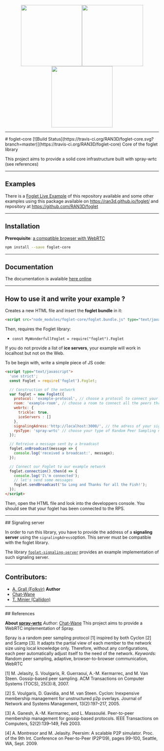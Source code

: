 <p style='text-align:center'>
<img src="https://octodex.github.com/images/socialite.jpg" width="200"><img src="https://octodex.github.com/images/collabocats.jpg" width="200"><img src="https://octodex.github.com/images/socialite.jpg" width="200">
<hr/>
</p>
# foglet-core  [![Build Status](https://travis-ci.org/RAN3D/foglet-core.svg?branch=master)](https://travis-ci.org/RAN3D/foglet-core)
Core of the foglet library

This project aims to provide a solid core infrastructure built with spray-wrtc (see references)
<hr/>


## Examples

There is a [Foglet Live Example](https://ran3d.github.io/foglet-core/example/foglet.html) of this repository available and some other examples using this package available on https://ran3d.github.io/foglet/ and repository at https://github.com/RAN3D/foglet   

<hr/>

## Installation

**Prerequisite**: [a compatible browser with WebRTC](http://caniuse.com/#feat=rtcpeerconnection)

```bash
npm install --save foglet-core
```

<hr/>

## Documentation

The documentation is avalaible [here online](https://ran3d.github.io/foglet-core/)

<hr/>

## How to use it and write your example ?

Creates a new HTML file and insert the **foglet bundle** in it:
```html
<script src="node_modules/foglet-core/foglet.bundle.js" type="text/javascript"></script>
```

Then, requires the Foglet library:
- `const MyWonderfullFoglet = require("foglet").Foglet`

If you do not provide a list of **ice servers**, your example will work in localhost but not on the Web.

To be begin with, write a simple piece of JS code:
```html
<script type="text/javascript">
  'use strict';
  const Foglet = require('foglet').Foglet;

  // Construction of the network
  var foglet = new Foglet({
    protocol: 'example-protocol', // choose a protocol to connect your example
    room: 'example-room', // choose a room to connect all the peers through the signaling server
    webrtc:	{
      trickle: true,
      iceServers : []
    },
    signalingAdress:'http://localhost:3000/', // the adress of your signaling server
    rpsType: 'spray-wrtc' // choose your type of Random Peer Sampling network
  });

  // Retreive a message sent by a broadcast
  foglet.onBroadcast(message => {
    console.log('received a broadcast:', message);
  });

  // Connect our Foglet to our example network
  foglet.connection().then(d => {
    console.log('I\'m connected');
    // let's send some messages
    foglet.sendBroadcast('So Long and Thanks for all the Fish!');
  });
</script>
```

Then, open the HTML file and look into the developpers console.
You should see that your foglet has been connected to the RPS.

<hr/>
## Signaling server

In order to run this library, you have to provide the address of a **signaling server** using the `signalingAdress`option.
This server must be compatible with the foglet library.

The library [`foglet-signaling-server`](https://github.com/folkvir/foglet-signaling-server) provides an example implementation of such signaling server.

<hr/>

## Contributors:
* [A. Grall (Folkvir)](https://github.com/folkvir) **Author**
* [Chat-Wane](https://github.com/Chat-Wane/)
* [T. Minier (Callidon)](https://github.com/Callidon)


<hr/>
## References

**About [spray-wrtc](https://github.com/RAN3D/spray-wrtc)**
*Author:* [Chat-Wane](https://github.com/Chat-Wane/)
This project aims to provide a WebRTC implementation of Spray.

Spray is a random peer sampling protocol [1] inspired by both Cyclon [2] and Scamp [3]. It adapts the partial view of each member to the network size using local knowledge only. Therefore, without any configurations, each peer automatically adjust itself to the need of the network.
*Keywords:* Random peer sampling, adaptive, browser-to-browser communication, WebRTC

[1] M. Jelasity, S. Voulgaris, R. Guerraoui, A.-M. Kermarrec, and M. Van Steen. Gossip-based peer sampling. ACM Transactions on Computer Systems (TOCS), 25(3):8, 2007.

[2] S. Voulgaris, D. Gavidia, and M. van Steen. Cyclon: Inexpensive membership management for unstructured p2p overlays. Journal of Network and Systems Management, 13(2):197–217, 2005.

[3] A. Ganesh, A.-M. Kermarrec, and L. Massoulié. Peer-to-peer membership management for gossip-based protocols. IEEE Transactions on Computers, 52(2):139–149, Feb 2003.

[4] A. Montresor and M. Jelasity. Peersim: A scalable P2P simulator. Proc. of the 9th Int. Conference on Peer-to-Peer (P2P’09), pages 99–100, Seattle, WA, Sept. 2009.
